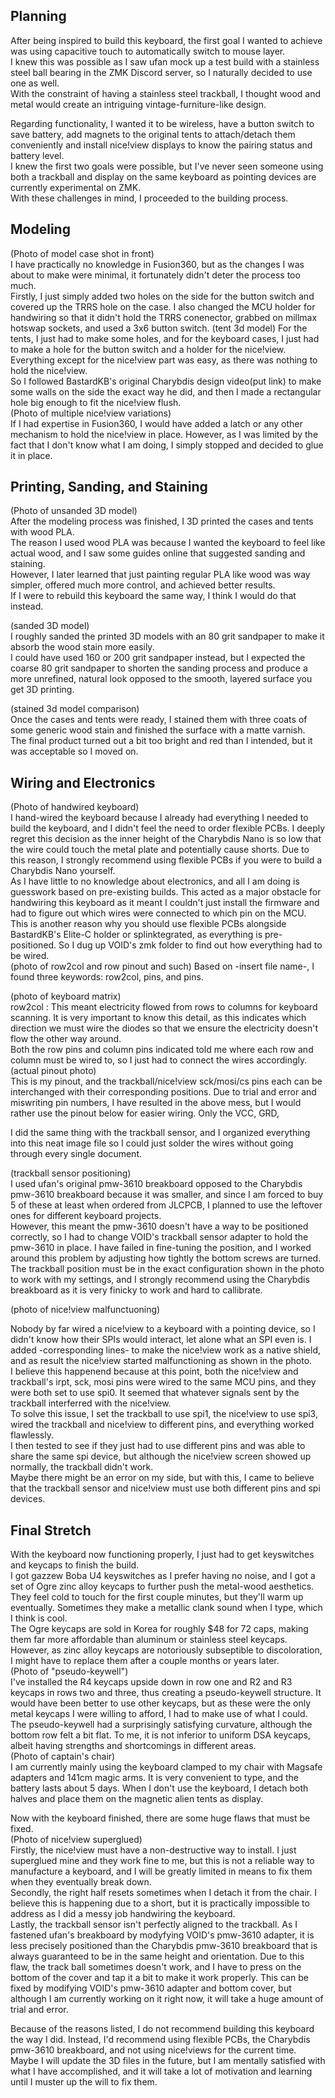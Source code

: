 
   
## Planning
After being inspired to build this keyboard, the first goal I wanted to achieve was using capacitive touch to automatically switch to mouse layer.  
I knew this was possible as I saw ufan mock up a test build with a stainless steel ball bearing in the ZMK Discord server, so I naturally decided to use one as well.  
With the constraint of having a stainless steel trackball, I thought wood and metal would create an intriguing vintage-furniture-like design.  
  
Regarding functionality, I wanted it to be wireless, have a button switch to save battery, add magnets to the original tents to attach/detach them conveniently and install nice!view displays to know the pairing status and battery level.  
I knew the first two goals were possible, but I've never seen someone using both a trackball and display on the same keyboard as pointing devices are currently experimental on ZMK.  
With these challenges in mind, I proceeded to the building process.


## Modeling
(Photo of model case shot in front)  
I have practically no knowledge in Fusion360, but as the changes I was about to make were minimal, it fortunately didn't deter the process too much.  
Firstly, I just simply added two holes on the side for the button switch and covered up the TRRS hole on the case. I also changed the MCU holder for handwiring so that it didn't hold the TRRS conenector, grabbed on millmax hotswap sockets, and used a 3x6 button switch. 
(tent 3d model)
For the tents, I just had to make some holes, and for the keyboard cases, I just had to make a hole for the button switch and a holder for the nice!view.  
Everything except for the nice!view part was easy, as there was nothing to hold the nice!view.  
So I followed BastardKB's original Charybdis design video(put link) to make some walls on the side the exact way he did, and then I made a rectangular hole big enough to fit the nice!view flush.  
(Photo of multiple nice!view variations)  
If I had expertise in Fusion360, I would have added a latch or any other mechanism to hold the nice!view in place. However, as I was limited by the fact that I don't know what I am doing, I simply stopped and decided to glue it in place.  


## Printing, Sanding, and Staining
(Photo of unsanded 3D model)  
After the modeling process was finished, I 3D printed the cases and tents with wood PLA.  
The reason I used wood PLA was because I wanted the keyboard to feel like actual wood, and I saw some guides online that suggested sanding and staining.  
However, I later learned that just painting regular PLA like wood was way simpler, offered much more control, and achieved better results.  
If I were to rebuild this keyboard the same way, I think I would do that instead.  

(sanded 3D model)  
I roughly sanded the printed 3D models with an 80 grit sandpaper to make it absorb the wood stain more easily.  
I could have used 160 or 200 grit sandpaper instead, but I expected the coarse 80 grit sandpaper to shorten the sanding process and produce a more unrefined, natural look opposed to the smooth, layered surface you get 3D printing.  

(stained 3d model comparison)  
Once the cases and tents were ready, I stained them with three coats of some generic wood stain and finished the surface with a matte varnish.  
The final product turned out a bit too bright and red than I intended, but it was acceptable so I moved on.  

## Wiring and Electronics
(Photo of handwired keyboard)  
I hand-wired the keyboard because I already had everything I needed to build the keyboard, and I didn't feel the need to order flexible PCBs. I deeply regret this decision as the inner height of the Charybdis Nano is so low that the wire could touch the metal plate and potentially cause shorts. Due to this reason, I strongly recommend using flexible PCBs if you were to build a Charybdis Nano yourself.  
As I have little to no knowledge about electronics, and all I am doing is guesswork based on pre-existing builds. This acted as a major obstacle for handwiring this keyboard as it meant I couldn't just install the firmware and had to figure out which wires were connected to which pin on the MCU. This is another reason why you should use flexible PCBs alongside BastardKB's Elite-C holder or splinktegrated, as everything is pre-positioned. So I dug up VOID's zmk folder to find out how everything had to be wired.  
(photo of row2col and row pinout and such)
Based on -insert file name-, I found three keywords: row2col, pins, and pins.  

(photo of keyboard matrix)  
row2col : This meant electricity flowed from rows to columns for keyboard scanning. It is very important to know this detail, as this indicates which direction we must wire the diodes so that we ensure the electricity doesn't flow the other way around.  
Both the row pins and column pins indicated told me where each row and column must be wired to, so I just had to connect the wires accordingly.  
(actual pinout photo)  
  This is my pinout, and the trackball/nice!view sck/mosi/cs pins each can be interchanged with their corresponding positions. Due to trial and error and miswriting pin numbers, I have resulted in the above mess, but I would rather use the pinout below for easier wiring. Only the VCC, GRD, 

I did the same thing with the trackball sensor, and I organized everything into this neat image file so I could just solder the wires without going through every single document.  

(trackball sensor positioning)  
I used ufan's original pmw-3610 breakboard opposed to the Charybdis pmw-3610 breakboard because it was smaller, and since I am forced to buy 5 of these at least when ordered from JLCPCB, I planned to use the leftover ones for different keyboard projects.  
However, this meant the pmw-3610 doesn't have a way to be positioned correctly, so I had to change VOID's trackball sensor adapter to hold the pmw-3610 in place. I have failed in fine-tuning the position, and I worked around this problem by adjusting how tightly the bottom screws are turned.   
The trackball position must be in the exact configuration shown in the photo to work with my settings, and I strongly recommend using the Charybdis breakboard as it is very finicky to work and hard to callibrate.  

(photo of nice!view malfunctuoning)  

Nobody by far wired a nice!view to a keyboard with a pointing device, so I didn't know how their SPIs would interact, let alone what an SPI even is. 
I added -corresponding lines- to make the nice!view work as a native shield, and as result the nice!view started malfunctioning as shown in the photo.  
I believe this happenend because at this point, both the nice!view and trackball's irpt, sck, mosi pins were wired to the same MCU pins, and they were both set to use spi0. It seemed that whatever signals sent by the trackball interferred with the nice!view.  
To solve this issue, I set the trackball to use spi1, the nice!view to use spi3, wired the trackball and nice!view to different pins, and everything worked flawlessly.  
I then tested to see if they just had to use different pins and was able to share the same spi device, but although the nice!view screen showed up normally, the trackball didn't work.  
Maybe there might be an error on my side, but with this, I came to believe that the trackball sensor and nice!view must use both different pins and spi devices.  


## Final Stretch
With the keyboard now functioning properly, I just had to get keyswitches and keycaps to finish the build.  
I got gazzew Boba U4 keyswitches as I prefer having no noise, and I got a set of Ogre zinc alloy keycaps to further push the metal-wood aesthetics. They feel cold to touch for the first couple minutes, but they'll warm up eventually. Sometimes they make a metallic clank sound when I type, which I think is cool.    
The Ogre keycaps are sold in Korea for roughly $48 for 72 caps, making them far more affordable than aluminum or stainless steel keycaps. However, as zinc alloy keycaps are notoriously subseptible to discoloration, I might have to replace them after a couple months or years later.  
(Photo of "pseudo-keywell")  
I've installed the R4 keycaps upside down in row one and R2 and R3 keycaps in rows two and three, thus creating a pseudo-keywell structure. It would have been better to use other keycaps, but as these were the only metal keycaps I were willing to afford, I had to make use of what I could.  
The pseudo-keywell had a surprisingly satisfying curvature, although the bottom row felt a bit flat. To me, it is not inferior to uniform DSA keycaps, albeit having strengths and shortcomings in different areas.  
(Photo of captain's chair)  
I am currently mainly using the keyboard clamped to my chair with Magsafe adapters and 141cm magic arms. It is very convenient to type, and the battery lasts about 5 days. When I don't use the keyboard, I detach both halves and place them on the magnetic alien tents as display.    

Now with the keyboard finished, there are some huge flaws that must be fixed.  
(Photo of nice!view superglued)  
Firstly, the nice!view must have a non-destructive way to install. I just superglued mine and they work fine to me, but this is not a reliable way to manufacture a keyboard, and I will be greatly limited in means to fix them when they eventually break down.  
Secondly, the right half resets sometimes when I detach it from the chair. I believe this is happening due to a short, but it is practically impossible to address as I did a messy job handwiring the keyboard.  
Lastly, the trackball sensor isn't perfectly aligned to the trackball. As I fastened ufan's breakboard by modyfying VOID's pmw-3610 adapter, it is less precisely positioned than the Charybdis pmw-3610 breakboard that is always guaranteed to be in the same height and orientation. Due to this flaw, the track ball sometimes doesn't work, and I have to press on the bottom of the cover and tap it a bit to make it work properly. This can be fixed by modifying VOID's pmw-3610 adapter and bottom cover, but although I am currently working on it right now, it will take a huge amount of trial and error.  

Because of the reasons listed, I do not recommend building this keyboard the way I did. Instead, I'd recommend using flexible PCBs, the Charybdis pmw-3610 breakboard, and not using nice!views for the current time. Maybe I will update the 3D files in the future, but I am mentally satisfied with what I have accomplished, and it will take a lot of motivation and learning until I muster up the will to fix them.  
